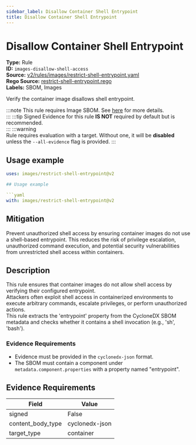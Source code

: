 ```yaml
---
sidebar_label: Disallow Container Shell Entrypoint
title: Disallow Container Shell Entrypoint
---  
```

# Disallow Container Shell Entrypoint  
**Type:** Rule  
**ID:** `images-disallow-shell-access`  
**Source:** [v2/rules/images/restrict-shell-entrypoint.yaml](https://github.com/scribe-public/sample-policies/blob/main/v2/rules/images/restrict-shell-entrypoint.yaml)  
**Rego Source:** [restrict-shell-entrypoint.rego](https://github.com/scribe-public/sample-policies/blob/main/v2/rules/images/restrict-shell-entrypoint.rego)  
**Labels:** SBOM, Images  

Verify the container image disallows shell entrypoint.

:::note 
This rule requires Image SBOM. See [here](https://deploy-preview-299--scribe-security.netlify.app/docs/valint/sbom) for more details.  
::: 
:::tip 
Signed Evidence for this rule **IS NOT** required by default but is recommended.  
::: 
:::warning  
Rule requires evaluation with a target. Without one, it will be **disabled** unless the `--all-evidence` flag is provided.
::: 

## Usage example

```yaml
uses: images/restrict-shell-entrypoint@v2

## Usage example

```yaml
with: images/restrict-shell-entrypoint@v2
```

## Mitigation  
Prevent unauthorized shell access by ensuring container images do not use a shell-based entrypoint. This reduces the risk of privilege escalation, unauthorized command execution, and potential security vulnerabilities from unrestricted shell access within containers.



## Description  
This rule ensures that container images do not allow shell access by verifying their configured entrypoint.  
Attackers often exploit shell access in containerized environments to execute arbitrary commands, escalate privileges, or perform unauthorized actions.  
This rule extracts the 'entrypoint' property from the CycloneDX SBOM metadata and checks whether it contains a shell invocation (e.g., 'sh', 'bash').  

### **Evidence Requirements**
- Evidence must be provided in the `cyclonedx-json` format.  
- The SBOM must contain a component under `metadata.component.properties` with a property named "entrypoint".  


## Evidence Requirements  
| Field | Value |
|-------|-------|
| signed | False |
| content_body_type | cyclonedx-json |
| target_type | container |

